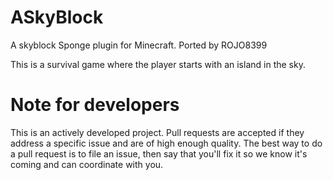 ASkyBlock
==========

A skyblock Sponge plugin for Minecraft. Ported by ROJO8399

This is a survival game where the player starts with an island in the sky.


Note for developers
===================
This is an actively developed project. Pull requests are accepted if they address a specific issue and are of high enough quality. The best way to do a pull request is to file an issue, then say that you'll fix it so we know it's coming and can coordinate with you.
